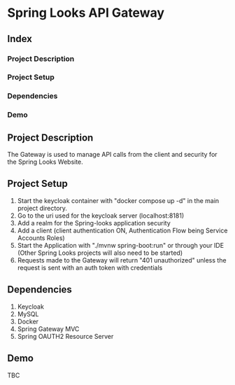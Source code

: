 # Spring Looks API Gateway

## Index

### Project Description
### Project Setup
### Dependencies
### Demo

## Project Description
The Gateway is used to manage API calls from the client and security for the Spring Looks Website.

## Project Setup
1. Start the keycloak container with "docker compose up -d" in the main project directory.
2. Go to the uri used for the keycloak server (localhost:8181)
2. Add a realm for the Spring-looks application security
3. Add a client (client authentication ON, Authentication Flow being Service Accounts Roles)
4. Start the Application with "./mvnw spring-boot:run" or through your IDE (Other Spring Looks projects will also need to be started)
5. Requests made to the Gateway will return "401 unauthorized" unless the request is sent with an auth token with credentials

## Dependencies
1. Keycloak
2. MySQL
3. Docker
4. Spring Gateway MVC
5. Spring OAUTH2 Resource Server

## Demo
TBC
